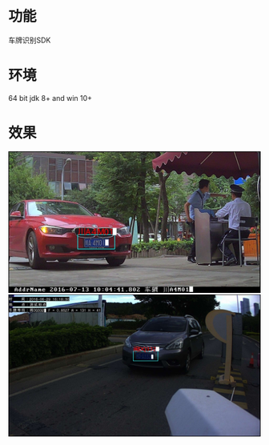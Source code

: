 # 功能
车牌识别SDK

# 环境
64 bit jdk 8+ and win 10+

# 效果
![1](https://github.com/yemuzi/lpr/blob/master/samplecode/1.jpg) 
![2](https://github.com/yemuzi/lpr/blob/master/samplecode/2.jpg) 

